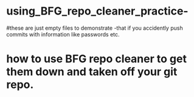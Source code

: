 # using_BFG_repo_cleaner_practice-
#these are just empty files to demonstrate -that if you accidently push commits with information like passwords etc. 
# how to use BFG repo cleaner to get them down and taken off your git repo. 
